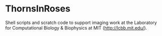 # ThornsInRoses

Shell scripts and scratch code to support imaging work at the Laboratory for Computational Biology & Biophysics at MIT (http://lcbb.mit.edu/).